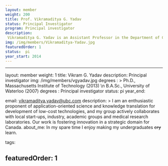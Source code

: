 ```yaml
---
layout: member
weight: 200
title: Prof. Vikramaditya G. Yadav
status: Principal Investigator
program: Principal investigator
description:
 Vikramaditya G. Yadav is an Assistant Professor in the Department of Chemical & Biological Engineering & School of Biomedical Engineering at the University of British Columbia (UBC) and Chair of the Biotechnology Division of the Chemical Institute of Canada. He received his PhD from the Massachusetts Institute of Technology (MIT) and then went on to conduct post-doctoral research at Harvard University. He joined the faculty at UBC in the summer of 2014, where he now leads an established a world-leading, industrially-connected interdisciplinary research laboratory investigating topics at the interface of biology, chemistry, engineering and medicine. He works with several biotechnology companies in Vancouver and around the world to commercialize his research.
img: /img/members/Vikramaditya-Yadav.jpg
featuredOrder: 1
status:  pi
year_start: 2014
---
```



---
layout: member
weight: 1
title: Vikram G. Yadav
description: Principal investigator
img: /img/members/vgyadav.jpg
degrees :  >
  Ph.D., Massachusetts Institute of Technology (2013) \n B.A.Sc., University of Waterloo (2007)
degrees : Principal investigator
status:  pi
year_end: 

email: vikramaditya.yadav@ubc.com
description: >
  I am an enthusiastic proponent of application-oriented science and knowledge translation for development of low-cost technologies, and my group actively collaborates with local start-ups, industry, academic groups and medical research laboratories. Our work is fostering innovation in a strategic domain for Canada.
about_me: In my spare time I enjoy making my undergraduates ~~cry~~ learn.
 

tags: 

featuredOrder: 1
---